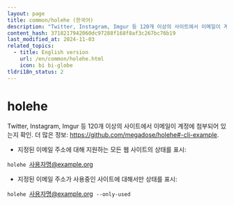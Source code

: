 ```yaml
---
layout: page
title: common/holehe (한국어)
description: "Twitter, Instagram, Imgur 등 120개 이상의 사이트에서 이메일이 계정에 첨부되어 있는지 확인."
content_hash: 3718217942060dc97288f168f8af3c267bc76b19
last_modified_at: 2024-11-03
related_topics:
  - title: English version
    url: /en/common/holehe.html
    icon: bi bi-globe
tldri18n_status: 2
---
```

# holehe

Twitter, Instagram, Imgur 등 120개 이상의 사이트에서 이메일이 계정에 첨부되어 있는지 확인.
더 많은 정보: <https://github.com/megadose/holehe#-cli-example>.

- 지정된 이메일 주소에 대해 지원하는 모든 웹 사이트의 상태를 표시:

`holehe `<span class="tldr-var badge badge-pill bg-dark-lm bg-white-dm text-white-lm text-dark-dm font-weight-bold">사용자명@example.org</span>

- 지정된 이메일 주소가 사용중인 사이트에 대해서만 상태를 표시:

`holehe `<span class="tldr-var badge badge-pill bg-dark-lm bg-white-dm text-white-lm text-dark-dm font-weight-bold">사용자명@example.org</span>` --only-used`

